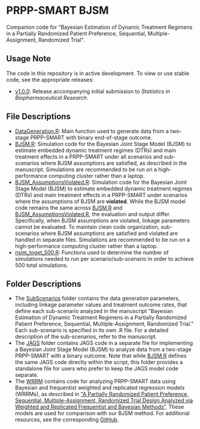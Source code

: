 # PRPP-SMART BJSM
Companion code for "Bayesian Estimation of Dynamic Treatment Regimens in a Partially Randomized Patient Preference, Sequential, Multiple-Assignment, Randomized Trial".

## Usage Note
The code in this repository is in active development. To view or use stable code, see the appropriate releases:
- [v1.0.0](../../releases/tag/v1.0.0): Release accompanying initial submission to _Statistics in Biopharmaceutical Research_.

## File Descriptions
- [DataGeneration.R](DataGeneration.R): Main function used to generate data from a two-stage PRPP-SMART with binary end-of-stage outcome.
- [BJSM.R](BJSM.R): Simulation code for the Bayesian Joint Stage Model (BJSM) to estimate embedded dynamic treatment regimes (DTRs) and main treatment effects in a PRPP-SMART under all scenarios and sub-scenarios where BJSM assumptions are satisfied, as described in the manuscript. Simulations are recommended to be run on a high-performance computing cluster rather than a laptop.
- [BJSM_AssumptionsViolated.R](BJSM_AssumptionsViolated.R): Simulation code for the Bayesian Joint Stage Model (BJSM) to estimate embedded dynamic treatment regimes (DTRs) and main treatment effects in a PRPP-SMART under scenarios where the assumptions of BJSM are **violated**. While the BJSM model code remains the same across [BJSM.R](BJSM.R) and [BJSM_AssumptionsViolated.R](BJSM_AssumptionsViolated.R), the evaluation and output differ. Specifically, when BJSM assumptions are violated, linkage parameters cannot be evaluated. To maintain clean code organization, sub-scenarios where BJSM assumptions are satisfied and violated are handled in separate files. Simulations are recommended to be run on a high-performance computing cluster rather than a laptop.
- [nsim_toget_500.R](nsim_toget_500.R): Functions used to determine the number of simulations needed to run per scenario/sub-scenario in order to achieve 500 total simulations.


## Folder Descriptions
- The [SubScenarios](SubScenarios)  folder contains the data generation parameters, including linkage parameter values and treatment outcome rates, that define each sub-scenario analyzed in the manuscript "Bayesian Estimation of Dynamic Treatment Regimens in a Partially Randomized Patient Preference, Sequential, Multiple-Assignment, Randomized Trial." Each sub-scenario is specified in its own .R file. For a detailed description of the sub-scenarios, refer to the manuscript.
- The [JAGS](JAGS) folder contains JAGS code in a separate file for implementing a Bayesian Joint Stage Model (BJSM) to analyze data from a two-stage PRPP-SMART with a binary outcome. Note that while [BJSM.R](BJSM.R) defines the same JAGS code directly within the script, this folder provides a standalone file for users who prefer to keep the JAGS model code separate.
- The [WRRM](WRRM) contains code for analyzing PRPP-SMART data using Bayesian and frequentist weighted and replicated regression models (WRRMs), as described in ["A Partially Randomized Patient Preference, Sequential, Multiple-Assignment, Randomized Trial Design Analyzed via Weighted and Replicated Frequentist and Bayesian Methods”](http://doi.org/10.1002/sim.10276). These models are used for comparison with our BJSM method. For additional resources, see the corresponding [GitHub](https://github.com/mariwank/PRPP-SMART.git).

